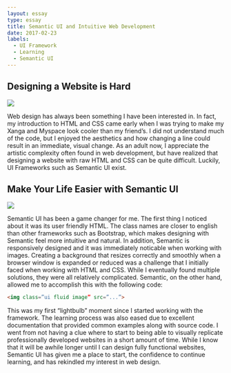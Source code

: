 ```yaml
---
layout: essay
type: essay
title: Semantic UI and Intuitive Web Development
date: 2017-02-23
labels:
  - UI Framework
  - Learning
  - Semantic UI
---
```

## Designing a Website is Hard

<img class="ui medium left floated image" src="https://pace.oregonstate.edu/sites/default/files/styles/course_banner_large/public/images/course/cover/pace-oregon-state-web-design-development-certificate.jpg?itok=eHaM8IrN">
<p>Web design has always been something I have been interested in. In fact, my introduction to HTML and CSS came early when I was trying to make my Xanga and Myspace look cooler than my friend’s. I did not understand much of the code, but I enjoyed the aesthetics and how changing a line could result in an immediate, visual change. As an adult now, I appreciate the artistic complexity often found in web development, but have realized that designing a website with raw HTML and CSS can be quite difficult. Luckily, UI Frameworks such as Semantic UI exist.</p> 

## Make Your Life Easier with Semantic UI

<img class="ui medium right floated image" src="http://semantic-ui.com/images/devices.png">
<p>Semantic UI has been a game changer for me. The first thing I noticed about it was its user friendly HTML. The class names are closer to english than other frameworks such as Bootstrap, which makes designing with Semantic feel more intuitive and natural.  In addition, Semantic is responsively designed and it was immediately noticable when working with images. Creating a background that resizes correctly and smoothly when a browser window is expanded or reduced was a challenge that I initially faced when working with HTML and CSS. While I eventually found multiple solutions, they were all relatively complicated. Semantic, on the other hand, allowed me to accomplish this with the following code:</p> 
  
```html
<img class=”ui fluid image” src=”...”>
```
<p>This was my first “lightbulb” moment since I started working with the framework. The learning process was also eased due to excellent documentation that provided common examples along with source code. I went from not having a clue where to start to being able to visually replicate professionally developed websites in a short amount of time. While I know that it will be awhile longer until I can design fully functional websites, Semantic UI has given me a place to start, the confidence to continue learning, and has rekindled my interest in web design.</p> 

